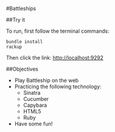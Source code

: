 #Battleships

##Try it

To run, first follow the terminal commands:
```
bundle install
rackup
```
Then click the link: [http://localhost:9292]

[http://localhost:9292]: http://localhost:9292

##Objectives

* Play Battleship on the web
* Practicing the following technology:
  * Sinatra
  * Cucumber
  * Capybara
  * HTML5
  * Ruby
* Have some fun!